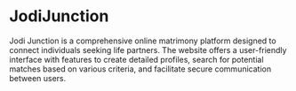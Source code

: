 # JodiJunction
Jodi Junction is a comprehensive online matrimony platform designed to connect individuals seeking life partners. The website offers a user-friendly interface with features to create detailed profiles, search for potential matches based on various criteria, and facilitate secure communication between users.
